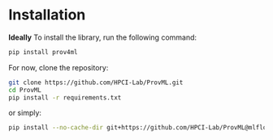 
# Installation

**Ideally** To install the library, run the following command:

```bash
pip install prov4ml
```

For now, clone the repository:

```bash
git clone https://github.com/HPCI-Lab/ProvML.git
cd ProvML
pip install -r requirements.txt
```

or simply:

```bash
pip install --no-cache-dir git+https://github.com/HPCI-Lab/ProvML@mlflow_detach
```

